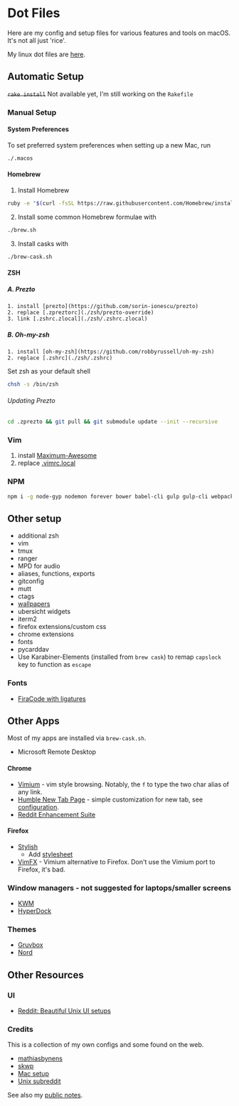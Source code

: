 # Dot Files

Here are my config and setup files for various features and tools on macOS. It's not all just 'rice'.

My linux dot files are [here](https://github.com/brettinternet/dotfiles-linux).

## Automatic Setup

~~```rake install```~~
Not available yet, I'm still working on the `Rakefile`

### Manual Setup
#### System Preferences
To set preferred system preferences when setting up a new Mac, run
```sh
./.macos
```

#### Homebrew
1. Install Homebrew
```sh
ruby -e "$(curl -fsSL https://raw.githubusercontent.com/Homebrew/install/master/install)"
```

2. Install some common Homebrew formulae with
```sh
./brew.sh
```

3. Install casks with
```sh
./brew-cask.sh
```

#### ZSH
##### A. Prezto
    1. install [prezto](https://github.com/sorin-ionescu/prezto)
    2. replace [.zpreztorc](./zsh/prezto-override)
    3. link [.zshrc.zlocal](./zsh/.zshrc.zlocal)

##### B. Oh-my-zsh
    1. install [oh-my-zsh](https://github.com/robbyrussell/oh-my-zsh)
    2. replace [.zshrc](./zsh/.zshrc)


Set zsh as your default shell
```sh
chsh -s /bin/zsh
```

###### Updating Prezto

```sh
cd .zprezto && git pull && git submodule update --init --recursive
```

### Vim
1. install [Maximum-Awesome](https://github.com/square/maximum-awesome)
2. replace [.vimrc.local](./vim/.vimrc.local)


### NPM

```sh
npm i -g node-gyp nodemon forever bower babel-cli gulp gulp-cli webpack webpack-dev-server
```

## Other setup
- additional zsh
- vim
- tmux
- ranger
- MPD for audio
- aliases, functions, exports
- gitconfig
- mutt
- ctags
- [wallpapers](./walls)
- ubersicht widgets
- iterm2
- firefox extensions/custom css
- chrome extensions
- fonts
- pycarddav
- Use Karabiner-Elements (installed from `brew cask`) to remap `capslock` key to function as `escape`

### Fonts
- [FiraCode with ligatures](https://github.com/tonsky/FiraCode)


## Other Apps
Most of my apps are installed via `brew-cask.sh`.

- Microsoft Remote Desktop

#### Chrome
- [Vimium](https://chrome.google.com/webstore/detail/vimium/dbepggeogbaibhgnhhndojpepiihcmeb?hl=en) - vim style browsing. Notably, the `f` to type the two char alias of any link.
- [Humble New Tab Page](https://chrome.google.com/webstore/detail/humble-new-tab-page/mfgdmpfihlmdekaclngibpjhdebndhdj?hl=en) - simple customization for new tab, see [configuration](./chrome/humble-tab-settings.json).
- [Reddit Enhancement Suite](https://chrome.google.com/webstore/detail/reddit-enhancement-suite/kbmfpngjjgdllneeigpgjifpgocmfgmb?hl=en-US)

#### Firefox
- [Stylish](https://addons.mozilla.org/en-US/firefox/addon/stylish/)
  - Add [stylesheet](./firefox/gruvfox.less)
- [VimFX](https://addons.mozilla.org/en-us/firefox/addon/vimfx/developers) - Vimium alternative to Firefox. Don't use the Vimium port to Firefox, it's bad.

### Window managers - not suggested for laptops/smaller screens
- [KWM](https://github.com/koekeishiya/kwm)
- [HyperDock](https://bahoom.com/hyperdock/)

### Themes
- [Gruvbox](https://github.com/morhetz/gruvbox)
- [Nord](https://github.com/arcticicestudio/nord)

## Other Resources
### UI
- [Reddit: Beautiful Unix UI setups](https://www.reddit.com/r/unixporn/)

### Credits
This is a collection of my own configs and some found on the web.
- [mathiasbynens](https://github.com/mathiasbynens/dotfiles)
- [skwp](https://github.com/skwp/dotfiles)
- [Mac setup](http://sourabhbajaj.com/mac-setup/index.html)
- [Unix subreddit](https://reddit.com/r/unixporn)


See also my [public notes](https://github.com/brettinternet/public-notes).
